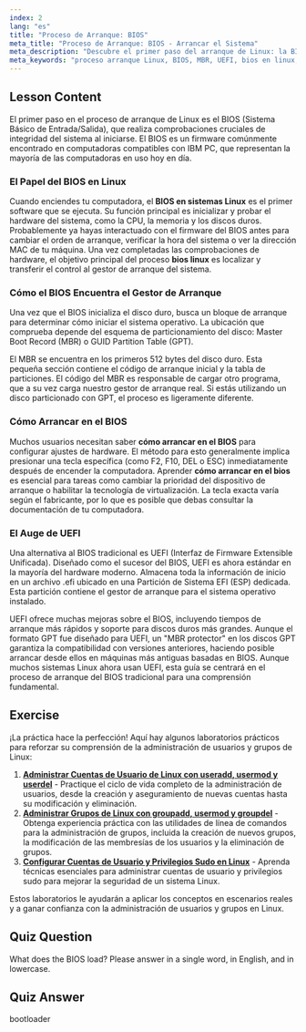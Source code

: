 ```yaml
---
index: 2
lang: "es"
title: "Proceso de Arranque: BIOS"
meta_title: "Proceso de Arranque: BIOS - Arrancar el Sistema"
meta_description: "Descubre el primer paso del arranque de Linux: la BIOS. Aprende cómo encuentra el gestor de arranque (bootloader) vía MBR o GPT, y entiende el rol de UEFI. Esta guía explica el inicio del sistema y cómo acceder a la BIOS para configuración."
meta_keywords: "proceso arranque Linux, BIOS, MBR, UEFI, bios en linux, linux bios, cómo entrar a la bios, gestor de arranque, inicio sistema"
---
```


## Lesson Content

El primer paso en el proceso de arranque de Linux es el BIOS (Sistema Básico de Entrada/Salida), que realiza comprobaciones cruciales de integridad del sistema al iniciarse. El BIOS es un firmware comúnmente encontrado en computadoras compatibles con IBM PC, que representan la mayoría de las computadoras en uso hoy en día.

### El Papel del BIOS en Linux

Cuando enciendes tu computadora, el **BIOS en sistemas Linux** es el primer software que se ejecuta. Su función principal es inicializar y probar el hardware del sistema, como la CPU, la memoria y los discos duros. Probablemente ya hayas interactuado con el firmware del BIOS antes para cambiar el orden de arranque, verificar la hora del sistema o ver la dirección MAC de tu máquina. Una vez completadas las comprobaciones de hardware, el objetivo principal del proceso **bios linux** es localizar y transferir el control al gestor de arranque del sistema.

### Cómo el BIOS Encuentra el Gestor de Arranque

Una vez que el BIOS inicializa el disco duro, busca un bloque de arranque para determinar cómo iniciar el sistema operativo. La ubicación que comprueba depende del esquema de particionamiento del disco: Master Boot Record (MBR) o GUID Partition Table (GPT).

El MBR se encuentra en los primeros 512 bytes del disco duro. Esta pequeña sección contiene el código de arranque inicial y la tabla de particiones. El código del MBR es responsable de cargar otro programa, que a su vez carga nuestro gestor de arranque real. Si estás utilizando un disco particionado con GPT, el proceso es ligeramente diferente.

### Cómo Arrancar en el BIOS

Muchos usuarios necesitan saber **cómo arrancar en el BIOS** para configurar ajustes de hardware. El método para esto generalmente implica presionar una tecla específica (como F2, F10, DEL o ESC) inmediatamente después de encender la computadora. Aprender **cómo arrancar en el bios** es esencial para tareas como cambiar la prioridad del dispositivo de arranque o habilitar la tecnología de virtualización. La tecla exacta varía según el fabricante, por lo que es posible que debas consultar la documentación de tu computadora.

### El Auge de UEFI

Una alternativa al BIOS tradicional es UEFI (Interfaz de Firmware Extensible Unificada). Diseñado como el sucesor del BIOS, UEFI es ahora estándar en la mayoría del hardware moderno. Almacena toda la información de inicio en un archivo .efi ubicado en una Partición de Sistema EFI (ESP) dedicada. Esta partición contiene el gestor de arranque para el sistema operativo instalado.

UEFI ofrece muchas mejoras sobre el BIOS, incluyendo tiempos de arranque más rápidos y soporte para discos duros más grandes. Aunque el formato GPT fue diseñado para UEFI, un "MBR protector" en los discos GPT garantiza la compatibilidad con versiones anteriores, haciendo posible arrancar desde ellos en máquinas más antiguas basadas en BIOS. Aunque muchos sistemas Linux ahora usan UEFI, esta guía se centrará en el proceso de arranque del BIOS tradicional para una comprensión fundamental.

## Exercise

¡La práctica hace la perfección! Aquí hay algunos laboratorios prácticos para reforzar su comprensión de la administración de usuarios y grupos de Linux:

1. **[Administrar Cuentas de Usuario de Linux con useradd, usermod y userdel](https://labex.io/es/labs/comptia-manage-linux-user-accounts-with-useradd-usermod-and-userdel-590837)** - Practique el ciclo de vida completo de la administración de usuarios, desde la creación y aseguramiento de nuevas cuentas hasta su modificación y eliminación.
2. **[Administrar Grupos de Linux con groupadd, usermod y groupdel](https://labex.io/es/labs/comptia-manage-linux-groups-with-groupadd-usermod-and-groupdel-590836)** - Obtenga experiencia práctica con las utilidades de línea de comandos para la administración de grupos, incluida la creación de nuevos grupos, la modificación de las membresías de los usuarios y la eliminación de grupos.
3. **[Configurar Cuentas de Usuario y Privilegios Sudo en Linux](https://labex.io/es/labs/comptia-configure-user-accounts-and-sudo-privileges-in-linux-590856)** - Aprenda técnicas esenciales para administrar cuentas de usuario y privilegios sudo para mejorar la seguridad de un sistema Linux.

Estos laboratorios le ayudarán a aplicar los conceptos en escenarios reales y a ganar confianza con la administración de usuarios y grupos en Linux.

## Quiz Question

What does the BIOS load? Please answer in a single word, in English, and in lowercase.

## Quiz Answer

bootloader
